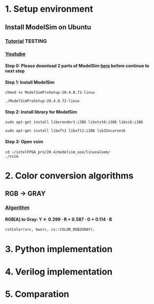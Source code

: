 # 1. Setup environment
## Install ModelSim on Ubuntu
### [Tutorial](https://gist.github.com/Razer6/cafc172b5cffae189b4ecda06cf6c64f) TESTING
### [Youtube](https://www.youtube.com/watch?v=5y1zwylqgUM)
#### Step 0: Please download 2 parts of ModelSim [here](https://fpgasoftware.intel.com/?product=modelsim_ae#tabs-2) before continue to next step
#### Step 1: Install ModelSim
```
chmod +x ModelSimProSetup-20.4.0.72-linux
```
```
./ModelSimProSetup-20.4.0.72-linux
```
#### Step 2: Install library for ModelSim
```
sudo apt-get install libxrender1:i386 libxtst6:i386 libxi6:i386
``` 
```
sudo apt-get install libxft2 libxft2:i386 lib32ncurses6
```
#### Step 3: Open vsim
```
cd ~/intelFPGA_pro/20.4/modelsim_ase/linuxaloem/
./vsim
```
# 2. Color conversion algorithms
## RGB -> GRAY
### [Algorithm](https://docs.opencv.org/4.5.1/de/d25/imgproc_color_conversions.html)
#### RGB[A] to Gray: Y <- 0.299 ⋅ R + 0.587 ⋅ G + 0.114 ⋅ B
```python
cvtColor(src, bwsrc, cv::COLOR_RGB2GRAY);
```
# 3. Python implementation

# 4. Verilog implementation

# 5. Comparation
